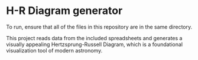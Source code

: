 # H-R Diagram generator

To run, ensure that all of the files in this repository are in the same directory. 

This project reads data from the included spreadsheets and generates a visually appealing Hertzsprung-Russell Diagram, which is a foundational visualization tool of modern astronomy.
